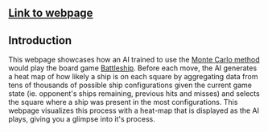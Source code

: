 ## [Link to webpage](https://xuj1210.github.io/battleship-montecarlo/frontend/src/)

## Introduction
This webpage showcases how an AI trained to use the [Monte Carlo method](https://en.wikipedia.org/wiki/Monte_Carlo_method) would play the board game [Battleship](https://en.wikipedia.org/wiki/Battleship_(game)). Before each move, the AI generates a heat map of how likely a ship is on each square by aggregating data from tens of thousands of possible ship configurations given the current game state (ie. opponent's ships remaining, previous hits and misses) and selects the square where a ship was present in the most configurations. This webpage visualizes this process with a heat-map that is displayed as the AI plays, giving you a glimpse into it's process.
